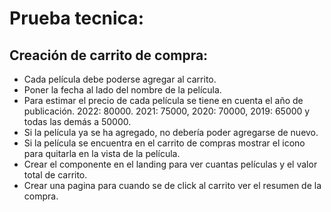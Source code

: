 # Prueba tecnica:

## Creación de carrito de compra:

- Cada película debe poderse agregar al carrito.
- Poner la fecha al lado del nombre de la película.
- Para estimar el precio de cada película se tiene en cuenta el año de publicación. 2022: 80000. 2021: 75000, 2020: 70000, 2019: 65000 y todas las demás a 50000.
- Si la película ya se ha agregado, no debería poder agregarse de nuevo.
- Si la película se encuentra en el carrito de compras mostrar el icono para quitarla en la vista de la película.
- Crear el componente en el landing para ver cuantas películas y el valor total de carrito.
- Crear una pagina para cuando se de click al carrito ver el resumen de la compra.
